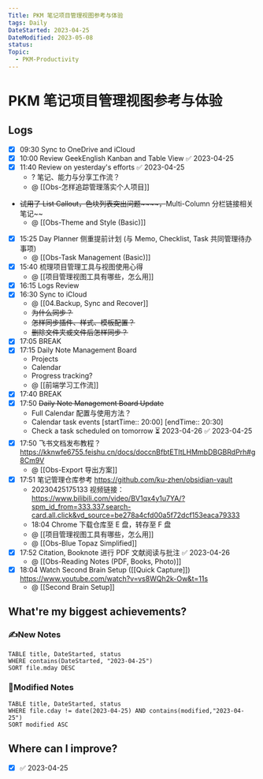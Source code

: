 ```yaml
---
Title: PKM 笔记项目管理视图参考与体验
tags: Daily
DateStarted: 2023-04-25
DateModified: 2023-05-08
status:
Topic:
  - PKM-Productivity
---
```


# PKM 笔记项目管理视图参考与体验

## Logs

- [x] 09:30 Sync to OneDrive and iCloud
- [x] 10:00 Review GeekEnglish Kanban and Table View ✅ 2023-04-25
- [x] 11:40 Review on yesterday's efforts ✅ 2023-04-25
  - ? 笔记、能力与分享工作流？
  - @ [[Obs-怎样追踪管理落实个人项目]]
- ~~试用了 List Callout，色块列表突出问题~~~~，~~Multi-Column 分栏链接相关笔记~~
  - @ [[Obs-Theme and Style (Basic)]]
- [x] 15:25 Day Planner 侧重提前计划 (与 Memo, Checklist, Task 共同管理待办事项)
  - @ [[Obs-Task Management (Basic)]]
- [x] 15:40 梳理项目管理工具与视图使用心得
  - @ [[项目管理视图工具有哪些，怎么用]]
- [x] 16:15 Logs Review
- [x] 16:30 Sync to iCloud
  - @ [[04.Backup, Sync and Recover]]
  - ~~为什么同步？~~
  - ~~怎样同步插件、样式、模板配置？~~
  - ~~删除文件夹或文件后怎样同步？~~
- [x] 17:05 BREAK
- [x] 17:15 Daily Note Management Board
  - Projects
  - Calendar
  - Progress tracking?
  - @ [[前端学习工作流]]
- [x] 17:40 BREAK
- [x] 17:50 ~~Daily Note Management Board Update~~
  - Full Calendar 配置与使用方法？
  - Calendar task events [startTime:: 20:00] [endTime:: 20:30]
  - Check a task scheduled on tomorrow ⏳ 2023-04-26 ✅ 2023-04-25
- [x] 17:50 飞书文档发布教程？ https://kknwfe6755.feishu.cn/docs/doccnBfbtETItLHMmbDBGBRdPrh#g8Cm9V
  - @ [[Obs-Export 导出方案]]
- [x] 17:51 笔记管理仓库参考 https://github.com/ku-zhen/obsidian-vault
  - 20230425175133 视频链接： https://www.bilibili.com/video/BV1qx4y1u7YA/?spm_id_from=333.337.search-card.all.click&vd_source=be278a4cfd00a5f72dcf153eaca79333
  - 18:04 Chrome 下载仓库至 E 盘，转存至 F 盘
  - @ [[项目管理视图工具有哪些，怎么用]]
  - @ [[Obs-Blue Topaz Simplified]]
- [x] 17:52 Citation, Booknote 进行 PDF 文献阅读与批注 ✅ 2023-04-26
  - @ [[Obs-Reading Notes (PDF, Books, Photo)]]
- [x] 18:04 Watch Second Brain Setup ([[Quick Capture]]) https://www.youtube.com/watch?v=vs8WQh2k-Ow&t=11s
  - @ [[Second Brain Setup]]

## What're my biggest achievements?

### ✍️New Notes

```dataview
TABLE title, DateStarted, status
WHERE contains(DateStarted, "2023-04-25")
SORT file.mday DESC
```

### 📝Modified Notes

```dataview
TABLE title, DateStarted, status
WHERE file.cday != date(2023-04-25) AND contains(modified,"2023-04-25")
SORT modified ASC
```

## Where can I improve?

- [x] ✅ 2023-04-25
